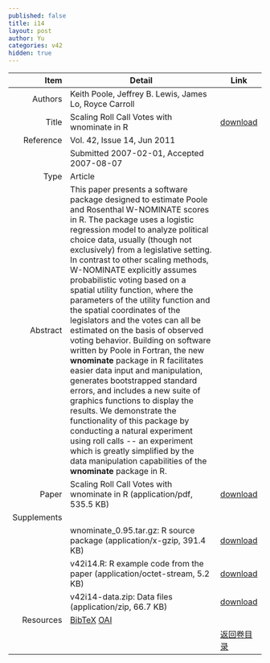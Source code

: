 ```yaml
---
published: false
title: i14
layout: post
author: Yu
categories: v42
hidden: true
---
```


| Item | Detail | Link |
|---:|---|---|
| Authors | Keith Poole, Jeffrey B. Lewis, James Lo, Royce Carroll| |
| Title |Scaling Roll Call Votes with wnominate in R | [download](http://www.jstatsoft.org/v42/i14/paper) |
| Reference |Vol. 42, Issue 14, Jun 2011 | |
| | Submitted 2007-02-01, Accepted 2007-08-07| | 
| Type | Article| |
| Abstract | This paper presents a software package designed to estimate Poole and Rosenthal W-NOMINATE scores in R. The package uses a logistic regression model to analyze political choice data, usually (though not exclusively) from a legislative setting. In contrast to other scaling methods, W-NOMINATE explicitly assumes probabilistic voting based on a spatial utility function, where the parameters of the utility function and the spatial coordinates of the legislators and the votes can all be estimated on the basis of observed voting behavior. Building on software written by Poole in Fortran, the new <b>wnominate</b> package in R facilitates easier data input and manipulation, generates bootstrapped standard errors, and includes a new suite of graphics functions to display the results. We demonstrate the functionality of this package by conducting a natural experiment using roll calls -- an experiment which is greatly simplified by the data manipulation capabilities of the <b>wnominate</b> package in R.| |
| Paper | Scaling Roll Call Votes with wnominate in R  (application/pdf, 535.5 KB)| [download](http://www.jstatsoft.org/v42/i14/paper) |
| Supplements | | |
| |wnominate_0.95.tar.gz: R source package  (application/x-gzip, 391.4 KB)|  [download](http://www.jstatsoft.org/v42/i14/supp/1) |
| |v42i14.R: R example code from the paper  (application/octet-stream, 5.2 KB)|  [download](http://www.jstatsoft.org/v42/i14/supp/2) |
| |v42i14-data.zip: Data files  (application/zip, 66.7 KB)|  [download](http://www.jstatsoft.org/v42/i14/supp/3) |
| Resources | [BibTeX](http://www.jstatsoft.org/v42/i14/bibtex) [OAI](http://www.jstatsoft.org/oai?verb=GetRecord&identifier=oai.jstatsoft/v42/i14&prefix=oai_dc)| |
| |  | [返回卷目录]({{site.baseurl}}/volume/v42.html) |